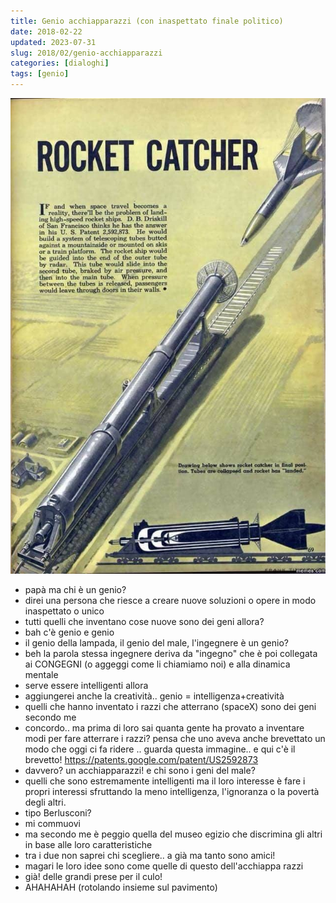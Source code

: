 ```yaml
---
title: Genio acchiapparazzi (con inaspettato finale politico)
date: 2018-02-22
updated: 2023-07-31
slug: 2018/02/genio-acchiapparazzi
categories: [dialoghi]
tags: [genio]
---
```


![](../../../assets/img/post/2018/rocket_catcher.jpg)

- papà ma chi è un genio?
- direi una persona che riesce a creare nuove soluzioni o opere in modo inaspettato o unico
- tutti quelli che inventano cose nuove sono dei geni allora?
- bah c'è genio e genio
- il genio della lampada, il genio del male, l'ingegnere è un genio?
- beh la parola stessa ingegnere deriva da "ingegno" che è poi collegata ai CONGEGNI (o aggeggi come li chiamiamo noi) e alla dinamica mentale
- serve essere intelligenti allora
- aggiungerei anche la creatività.. genio = intelligenza+creatività
- quelli che hanno inventato i razzi che atterrano (spaceX) sono dei geni secondo me
- concordo.. ma prima di loro sai quanta gente ha provato a inventare modi per fare atterrare i razzi?
pensa che uno aveva anche brevettato un modo che oggi ci fa ridere .. guarda questa immagine.. e qui c'è il brevetto! https://patents.google.com/patent/US2592873
- davvero? un acchiapparazzi! e chi sono i geni del male?
- quelli che sono estremamente intelligenti ma il loro interesse è fare i propri interessi sfruttando la meno intelligenza, l'ignoranza o la povertà degli altri.
- tipo Berlusconi?
- mi commuovi
- ma secondo me è peggio quella del museo egizio che discrimina gli altri in base alle loro caratteristiche
- tra i due non saprei chi scegliere.. a già ma tanto sono amici!
- magari le loro idee sono come quelle di questo dell'acchiappa razzi
- già! delle grandi prese per il culo!
- AHAHAHAH (rotolando insieme sul pavimento)
